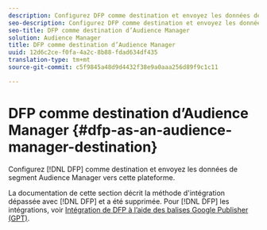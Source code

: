 ```yaml
---
description: Configurez DFP comme destination et envoyez les données de segments d’Audience Manager vers cette plateforme.
seo-description: Configurez DFP comme destination et envoyez les données de segments d’Audience Manager vers cette plateforme.
seo-title: DFP comme destination d’Audience Manager
solution: Audience Manager
title: DFP comme destination d’Audience Manager
uuid: 12d6c2ce-f0fa-4a2c-8b88-fdad634df435
translation-type: tm+mt
source-git-commit: c5f9845a48d9d4432f38e9a0aaa256d89f9c1c11

---
```



# DFP comme destination d’Audience Manager {#dfp-as-an-audience-manager-destination}

Configurez [!DNL DFP] comme destination et envoyez les données de segment Audience Manager vers cette plateforme.

La documentation de cette section décrit la méthode d'intégration dépassée avec [!DNL DFP] et a été supprimée. Pour [!DNL DFP] les intégrations, voir [Intégration de DFP à l’aide des balises Google Publisher (GPT)](../integration/gpt-aam-destination/gpt-aam-requirements.md).
